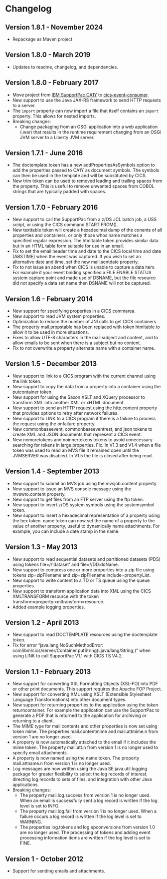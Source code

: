 # Changelog

## Version 1.8.1 - November 2024
* Repackage as Maven project

## Version 1.8.0 - March 2019
* Updates to readme, changelog, and dependencies.

## Version 1.8.0 - February 2017
* Move project from [IBM SupportPac CA1Y](http://www-01.ibm.com/support/docview.wss?uid=swg24033197) to [cics-event-consumer](https://github.com/cicsdev/cics-event-consumer).
* New support to use the Java JAX-RS framework to send HTTP requests to a server.
* The `import` property can now import a file that itself contains an `import` property. This allows for nested imports.
* Breaking changes:
  * Change packaging from an OSGi application into a web application (.war) that results in the runtime requirement changing from an OSGi JVM server to a Liberty JVM server.

## Version 1.7.1 - June 2016
* The doctemplate token has a new addPropertiesAsSymbols option to add the properties passed to CA1Y as document symbols. The symbols can then be used in the template and will be substituted by CICS.
* New trim token can be used to removed leading and trailing spaces from the property. This is useful to remove unwanted spaces from COBOL strings that are typically padded with spaces.

## Version 1.7.0 - February 2016
* New support to call the SupportPac from a z/OS JCL batch job, a USS script, or using the CICS command START FROM().
* New texttable token will create a hexadecimal dump of the conents of all properties and containers, or only those whos name matches a specified regular expression. The htmltable token provides similar data but in an HTML table form suitable for use in an email.
* Fix to set the email header time and date to the CICS local time and date (ABSTIME) when the event was captured. If you wish to set an alternative date and time, set the new mail.sentdate property.
* Fix to not issue an abend when CICS is unable to capture a data item. For example if your event binding specified a FILE ENABLE STATUS system capture point and made use of DSNAME, but the file resource did not specify a data set name then DSNAME will not be captured.

## Version 1.6 - February 2014
* New support for specifying properties in a CICS commarea.
* New support to read JVM system properties.
* Optimization to reduce the number of JNI calls to get CICS containers.
* The property mail.propstable has been replaced with token htmltable to allow it to be used in more situations.
* Fixes to allow UTF-8 characters in the mail subject and content, and to allow emails to be sent when there is a subject but no content.
* Fix to not overwrite a property alternate name with a container name.

## Version 1.5 - December 2013
* New support to link to a CICS program with the current channel using the link token.
* New support to copy the data from a property into a container using the putcontainer token.
* New support for using the Saxon XSLT and XQuery processor to transform XML into another XML or xHTML document.
* New support to send an HTTP request using the http.content property that provides options to retry after network failures.
* New support to LINK to a CICS program if there is a failure to process the request using the onfailure property.
* New  commonbaseevent, commonbaseeventrest, and json tokens to create XML and JSON documents that represent a CICS event.
* New nomoretokens and noinnertokens tokens to avoid unnecessary searching for tokens in large properties.
Fix. In V1.3 and V1.4 when a file token was used to read an MVS file it remained open until the JVMSERVER was disabled. In V1.5 the file is closed after being read.

## Version 1.4 - September 2013
* New support to submit an MVS job using the mvsjob.content property.
* New support to issue an MVS console message using the mvswto.content property.
* New support to get files from an FTP server using the ftp token.
* New support to insert z/OS system symbols using the systemsymbol token.
* New support to insert a hexadecimal representation of a property using the hex token.
name token can now set the name of a property to the value of another property, useful to dynamically name attachments. For example, you can include a date stamp in the name.

## Version 1.3 - May 2013
* New support to read sequential datasets and partitioned datasets (PDS) using tokens file=//'dataset' and file=//DD:ddName.
* New support to compress one or more properties into a zip file using tokens zip=zipFilename and zip=zipFilename:include=propertyList.
* New support to write content to a TD or TS queue using the queue properties.
* New support to transform application data into XML using the CICS XMLTRANSFORM resource with the token transform=property:xmltransform=resource.
* Added example logging properties.

## Version 1.2 - April 2013
* New support to read DOCTEMPLATE resources using the doctemplate token.
* Fix for error “java.lang.NoSuchMethodError: com/ibm/cics/server/Container.putString(Ljava/lang/String;)” when using LINK to call SupportPac V1.1 with CICS TS V4.2.

## Version 1.1 - February 2013
* New support for converting XSL Formatting Objects (XSL-FO) into PDF or other print documents. This support requires the Apache FOP Project.
* New support for converting XML using XSLT (Extensible Stylesheet Language Transformations) into other document types.
* New support for returning properties to the application using the token returncontainer. For example the application can use the SupportPac to generate a PDF that is returned to the application for archiving or returning to a client.
* The MIME type for mail contents and other properties is now set using token mime. The properties mail.contentmime and mail.attmime.n from version 1 are no longer used.
* A property is now automatically attached to the email if it includes the mime token. The property mail.att.n from version 1 is no longer used to specify email attachments.
* A property is now named using the name token. The property mail.attname.n from version 1 is no longer used.
* Log messages are now written using the Java SE java.util.logging package for greater flexibility to select the log records of interest, directing log records to sets of files, and integration with other Java applications.
* Breaking changes:
  * The property mail.log.success from version 1 is no longer used. When an email is successfully sent a log record is written if the log level is set to INFO.
  * The property mail.log.fail from version 1 is no longer used. When a failure occurs a log record is written if the log level is set to WARNING.
  * The properties log.tokens and log.epconversions from version 1.0 are no longer used. The processing of tokens and adding event processing information items are written if the log level is set to FINE.

## Version 1 - October 2012
* Support for sending emails and attachments.